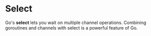 # Select

Go's **select** lets you wait on multiple channel operations.
Combining goroutines and channels with select is a powerful feature of Go.
